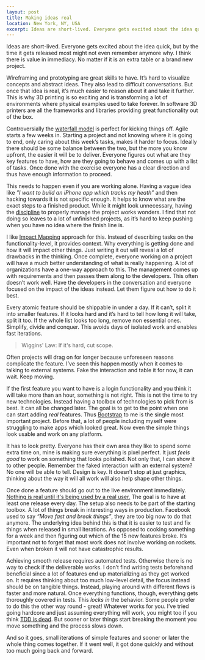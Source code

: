 ```yaml
---
layout: post
title: Making ideas real
location: New York, NY, USA
excerpt: Ideas are short-lived. Everyone gets excited about the idea quick, but by the time it gets released most might not even remember anymore why. I think there is value in immediacy. No matter if it is an extra table or a brand new project.
---
```


Ideas are short-lived. Everyone gets excited about the idea quick, but by the time it gets released most might not even remember anymore why. I think there is value in immediacy. No matter if it is an extra table or a brand new project.

Wireframing and prototyping are great skills to have. It’s hard to visualize concepts and abstract ideas. They also lead to difficult conversations. But once that idea is real, it’s much easier to reason about it and take it further. This is why 3D printing is so exciting and is transforming a lot of environments where physical examples used to take forever. In software 3D printers are all the frameworks and libraries providing great functionality out of the box.

Controversially the [waterfall model](http://en.wikipedia.org/wiki/Waterfall_model) is perfect for kicking things off. Agile starts a few weeks in. Starting a project and not knowing where it is going to end, only caring about this week’s tasks, makes it harder to focus. Ideally there should be some balance between the two, but the more you know upfront, the easier it will be to deliver. Everyone figures out what are they key features to have, how are they going to behave and comes up with a list of tasks. Once done with the exercise everyone has a clear direction and thus have enough information to proceed.

This needs to happen even if you are working alone. Having a vague idea like *”I want to build an iPhone app which tracks my heath”* and then hacking towards it is not specific enough. It helps to know what are the exact steps to a finished product. While it might look unnecessary, having the [discipline](/blog/comfort-kills-creativity.html) to properly manage the project works wonders. I find that not doing so leaves to a lot of unfinished projects, as it’s hard to keep pushing when you have no idea where the finish line is.

I like [Impact Mapping](http://www.impactmapping.org/) approach for this. Instead of describing tasks on the functionality-level, it provides context. Why everything is getting done and how it will impact other things. Just writing it out will reveal a lot of drawbacks in the thinking. Once complete, everyone working on a project will have a much better understanding of what is really happening. A lot of organizations have a one-way approach to this. The management comes up with requirements and then passes them along to the developers. This often doesn’t work well. Have the developers in the conversation and everyone focused on the impact of the ideas instead. Let them figure out how to do it best.

Every atomic feature should be shippable in under a day. If it can’t, split it into smaller features. If it looks hard and it’s hard to tell how long it will take, split it too. If the whole list looks too long, remove non essential ones. Simplify, divide and conquer. This avoids days of isolated work and enables fast iterations.

> Wiggins' Law: If it's hard, cut scope.

Often projects will drag on for longer because unforeseen reasons complicate the feature. I’ve seen this happen mostly when it comes to talking to external systems. Fake the interaction and table it for now, it can wait. Keep moving.

If the first feature you want to have is a login functionality and you think it will take more than an hour, something is not right. This is not the time to try new technologies. Instead having a toolbox of technologies to pick from is best. It can all be changed later. The goal is to get to the point when one can start adding *real* features. Thus [Bootstrap](http://getbootstrap.com/css/) to me is the single most important project. Before that, a lot of people including myself were struggling to make apps which looked great. Now even the simple things look usable and work on any platform.

It has to look pretty. Everyone has their own area they like to spend some extra time on, mine is making sure everything is pixel perfect. It just *feels good* to work on something that looks polished. Not only that, I can show it to other people. Remember the faked interaction with an external system? No one will be able to tell. Design is key. It doesn’t stop at just graphics, thinking about the way it will all work will also help shape other things.

Once done a feature should go out to the live environment immediately. [Nothing is real until it's being used by a real user.](https://gist.github.com/adamwiggins/5687294) The goal is to have at least one release every day. The setup also needs to be part of the starting toolbox. A lot of things break in interesting ways in production. Facebook used to say *“Move fast and break things”*, they are too big now to do that anymore. The underlying idea behind this is that it is easier to test and fix things when released in small iterations. As opposed to cooking something for a week and then figuring out which of the 15 new features broke. It’s important not to forget that most work does not involve working on rockets. Even when broken it will not have catastrophic results.

Achieving smooth release requires automated tests. Otherwise there is no way to check if the deliverable works. I don’t find writing tests beforehand beneficial since a lot of features end up materializing as they get worked on. It requires thinking about too much low-level detail, the focus instead should be on tangible things. Instead, playing around with different flows is faster and more natural. Once everything functions, though, everything gets thoroughly covered in tests. This *locks in* the behavior. Some people prefer to do this the other way round - great! Whatever works for you. I’ve tried going hardcore and just assuming everything will work, you might too if you think [TDD is dead](http://david.heinemeierhansson.com/2014/tdd-is-dead-long-live-testing.html). But sooner or later things start breaking the moment you move something and the process slows down.

And so it goes, small iterations of simple features and sooner or later the whole thing comes together. If it went well, it got done quickly and without too much going back and forward.
